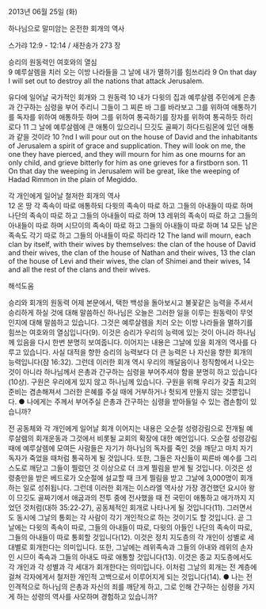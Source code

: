 2013년 06월 25일 (화)

하나님으로 말미암는 온전한 회개의 역사



스가랴 12:9 - 12:14 / 새찬송가 273 장


승리의 원동력인 여호와의 열심  
9 예루살렘을 치러 오는 이방 나라들을 그 날에 내가 멸하기를 힘쓰리라
9 On that day I will set out to destroy all the nations that attack Jerusalem.  

유다에 일어날 국가적인 회개와 그 원동력 
10 내가 다윗의 집과 예루살렘 주민에게 은총과 간구하는 심령을 부어 주리니 그들이 그 찌른 바 그를 바라보고 그를 위하여 애통하기를 독자를 위하여 애통하듯 하며 그를 위하여 통곡하기를 장자를 위하여 통곡하듯 하리로다 11 그 날에 예루살렘에 큰 애통이 있으리니 므깃도 골짜기 하다드림몬에 있던 애통과 같을 것이라
10 ?nd I will pour out on the house of David and the inhabitants of Jerusalem a spirit of grace and supplication. They will look on me, the one they have pierced, and they will mourn for him as one mourns for an only child, and grieve bitterly for him as one grieves for a firstborn son. 11 On that day the weeping in Jerusalem will be great, like the weeping of Hadad Rimmon in the plain of Megiddo.   

각 개인에게 일어날 철저한 회개의 역사   
12 온 땅 각 족속이 따로 애통하되 다윗의 족속이 따로 하고 그들의 아내들이 따로 하며 나단의 족속이 따로 하고 그들의 아내들이 따로 하며 13 레위의 족속이 따로 하고 그들의 아내들이 따로 하며 시므이의 족속이 따로 하고 그들의 아내들이 따로 하며 14 모든 남은 족속도 각기 따로 하고 그들의 아내들이 따로 하리라
12 The land will mourn, each clan by itself, with their wives by themselves: the clan of the house of David and their wives, the clan of the house of Nathan and their wives, 13 the clan of the house of Levi and their wives, the clan of Shimei and their wives, 14 and all the rest of the clans and their wives.

해석도움





승리와 회개의 원동력
어제 본문에서, 택한 백성을 돌아보시고 불꽃같은 능력을 주셔서 승리하게 하실 것에 대해 말씀하신 하나님은 오늘은 그러한 일을 이루는 원동력이 무엇인지에 대해 말씀하고 있습니다. 그것은 예루살렘을 치러 오는 이방 나라들을 멸하기를 힘쓰는 여호와의 열심입니다(9). 이것은 승리가 우리의 능력에 있는 것이 아니라 하나님께 있음을 다시 한번 분명히 보여줍니다. 이어지는 내용은 그날에 있을 회개의 역사를 다루고 있습니다. 사실 대적을 향한 승리의 능력보다 더 큰 능력은 나 자신을 향한 회개의 능력입니다(잠 16:32). 그런데 이러한 회개 역시 우리의 깨달음이나 정직함에서 나오는 것이 아니라 하나님께서 은총과 간구하는 심령을 부어주셔야 함을 분명히 하고 있습니다(10상). 구원은 우리에게 있지 않고 하나님께 있습니다. 구원을 위해 우리가 갖출 최고의 준비는 겸손해져서 그러한 은혜를 주실 때에 거부하거나 헛되게 만들지 않는 것뿐입니다. 
● 나에게는 주께서 부어주실 은총과 간구하는 심령을 받아들일 수 있는 겸손함이 있습니까?

전 공동체와 각 개인에게 일어날 회개
이어지는 내용은 오순절 성령강림으로 전개될 예루살렘의 회개운동과 그것에서 비롯될 교회의 확장에 대한 예언입니다. 오순절 성령강림 때에 예루살렘에 모여든 사람들은 자기가 하나님의 독자를 죽인 것을 깨닫고 마치 자기 독자가 죽었을 때처럼 통곡하게 될 것입니다. 또한, 그들은 자신들이 찌른바 예수를 그리스도로 깨닫고 그들이 찔렀던 것 이상으로 더 크게 찔림을 받게 될 것입니다. 이것은 성령충만을 받은 베드로가 오순절에 설교할 때 크게 찔림을 받고 그날에 3,000명이 회개하는 일로 성취됩니다. 그런데 이러한 회개는 이스라엘 역사상 가장 경건했던 요시아 왕이 므깃도 골짜기에서 애굽과의 전투 중에 전사했을 때 전 국민이 애통하고 애가까지 지었던 것처럼(대하 35:22-27), 공동체적인 회개로 나타나게 될 것입니다(11). 그러면서도 동시에 그날의 통회는 각 사람이 각기 개인적으로 하는 것이기도 할 것입니다. 곧 그날에는 다윗의 족속이 따로, 그들의 아내들이 따로, 다윗의 아들인 나단의 족속이 따로, 그들의 아내들이 따로 통회할 것입니다(12). 이것은 정치 지도층의 각 개인이 성별로 세대별로 회개한다는 의미입니다. 또한, 그날에는 레위족속과 그들의 아내와 레위의 손자인 시므이 족속과 그들의 아내도 따로 애통할 것입니다(13). 이것은 종교 지도층에서도 각 개인과 각 성별과 각 세대가 회개한다는 의미입니다. 이처럼 그날의 회개는 전 계층에 걸쳐 각자에게서 철저한 개인적 고백으로서 이루어지게 되는 것입니다(14). 
● 나는 전인격적으로 하나님의 은총과 자신의 죄를 깨닫게 하고, 그로 인해 간구하는 심령을 가지게 하는 성령의 역사를 사모하며 경험하고 있습니까?